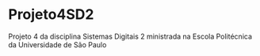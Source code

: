 # Projeto4SD2
Projeto 4 da disciplina Sistemas Digitais 2 ministrada na Escola Politécnica da Universidade de São Paulo
